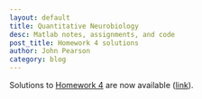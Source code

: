 ```yaml
---
layout: default
title: Quantitative Neurobiology
desc: Matlab notes, assignments, and code
post_title: Homework 4 solutions
author: John Pearson
category: blog
---
```

Solutions to [Homework 4](http://jmxpearson.com/matlab-neurobio/exercises/week-3-homework-dynamic-decisions.html) are now available ([link](https://github.com/jmxpearson/matlab-neurobio/blob/master/week4/hwk4.m)).
